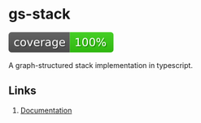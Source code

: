 # gs-stack

[![cov](https://raw.githubusercontent.com/LaMavia/graph-structured-stack/gh-pages/badges/coverage.svg)](https://github.com/LaMavia/graph-structured-stack/actions)

A graph-structured stack implementation in typescript.

## Links

1. [Documentation](https://lamavia.github.io/graph-structured-stack/)